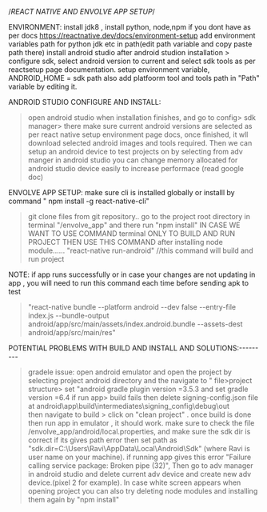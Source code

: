 
/*REACT NATIVE AND ENVOLVE APP SETUP*/


ENVIRONMENT:
install jdk8 , install python, node,npm if you dont have as per docs https://reactnative.dev/docs/environment-setup
add environment variables path for python jdk etc in path(edit path variable and copy paste path there)
install android studio
after android studion installation > configure sdk, select android version to current and select sdk tools as per reactsetup page documentation.
setup environment variable, ANDROID_HOME = sdk path
also add platfoorm tool and tools path in "Path" variable by editing it.


ANDROID STUDIO CONFIGURE AND INSTALL:
>open android studio when installation finishes, and go to config> sdk manager> there make sure current android versions are selected as per react native setup environment page docs,
once finished, it wll download selected android images and tools required.
>Then we can setup an android device to test projects on by selecting from adv manger in android studio
>you can change memory allocated for android studio device easily to increase performace (read google doc)


ENVOLVE APP SETUP: 
make sure cli is installed globally or installl by command " npm install -g react-native-cli"
>git clone files from git repository..
>go to the project root directory in terminal "/envolve_app"  and there run "npm install"
IN CASE WE WANT TO USE COMMAND terminal ONLY TO BUILD AND RUN PROJECT THEN USE THIS COMMAND after installing node module......
>"react-native run-android"   //this command will build and run project


NOTE: if app runs successfully or in case your changes are not updating in app , you will need to run this command each time before sending apk to test 
>"react-native bundle --platform android --dev false --entry-file index.js --bundle-output android/app/src/main/assets/index.android.bundle --assets-dest android/app/src/main/res"


POTENTIAL PROBLEMS WITH BUILD AND INSTALL AND SOLUTIONS:---------
>gradele issue: open android emulator and open the project by selecting project android directory and the navigate to " file>project structure> set "android gradle plugin version =3.5.3 and  set gradle version =6.4
>if run app> build fails then delete signing-config.json file at android\app\build\intermediates\signing_config\debug\out\
then navigate to build > click on "clean project" .
>once build is done then run app in emulator , it should work.
> make sure to check  the file /envolve_app/android/local.properties,  and make sure the sdk dir is correct if its gives path error then set path as "sdk.dir=C\:\\Users\\Ravi\\AppData\\Local\\Android\\Sdk" (where Ravi is user name on your machine).
>if running app gives this error "Failure calling service package: Broken pipe (32)", Then go to adv manager in android studio and delete current adv device and create new adv device.(pixel 2 for example).
>In case white screen appears when opening project you can also try deleting node modules and installing  them again by "npm install"






